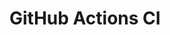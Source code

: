 # GitHub Actions CI































































































































































































































































































































































































































































































































































































































































































































































































































































































